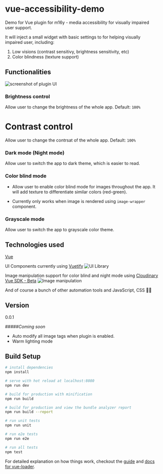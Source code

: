 # vue-accessibility-demo
Demo for Vue plugin for m16y - media accessibility for visually impaired user support.

It will inject a small widget with basic settings to for helping visually impaired user, including:
1. Low visions (contrast sensitivy, brightness sensitivity, etc)
2. Color blindness (texture support)

## Functionalities
![screenshot of plugin UI](https://res.cloudinary.com/mayashavin/image/upload/w_250/v1550135241/Screen_Shot_2019-02-14_at_10.05.40.png)

### Brightness control
Allow user to change the brightness of the whole app.
Default: `100%`

# Contrast control
Allow user to change the contrsat of the whole app.
Default: `100%`

### Dark mode (Night mode)
Allow user to switch the app to dark theme, which is easier to read.

### Color blind mode
* Allow user to enable color blind mode for images throughout the app. It will add texture to differentiate similar colors (red-green).

* Currently only works when image is rendered using `image-wrapper` component.

### Grayscale mode
Allow user to switch the app to grayscale color theme.

## Technologies used
[Vue](https://vuejs.com)

UI Components currently using [Vuetify](https://vuetifyjs.com) 
![UI Library](https://vuetifyjs.com/apple-touch-icon-180x180.png)

Image manipulation support for color blind and night mode using [Cloudinary Vue SDK - Beta](https://cloudinary.com)
![Image manipulation](https://cloudinary-res.cloudinary.com/image/upload/w_200/v1538583988/cloudinary_logo_for_white_bg.svg)

And of course a bunch of other automation tools and JavaScript, CSS 👩‍💻

## Version
0.0.1

#####_Coming soon_
- Auto modify all image tags when plugin is enabled.
- Warm lighting mode


## Build Setup

``` bash
# install dependencies
npm install

# serve with hot reload at localhost:8080
npm run dev

# build for production with minification
npm run build

# build for production and view the bundle analyzer report
npm run build --report

# run unit tests
npm run unit

# run e2e tests
npm run e2e

# run all tests
npm test
```

For detailed explanation on how things work, checkout the [guide](http://vuejs-templates.github.io/webpack/) and [docs for vue-loader](http://vuejs.github.io/vue-loader).
